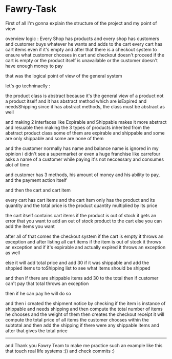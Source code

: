 # Fawry-Task
First of all I'm gonna explain the structure of the project and my point of view

overview logic : 
Every Shop has products
and every shop has customers
and customer buys whatever he wants and adds to the cart
every cart has cart items even if it's empty
and after that there is a checkout system to ensure what customer chooses in cart 
and checkout doesn't proceed if the cart is empty or the product itself is unavailable or the customer doesn't have enough money to pay

that was the logical point of view of the general system

let's go techninaclly :

the product class is abstract because it's the general view of a product not a product itself and it has abstract method which are
isExpired and needsShipping since it has abstract methods, the class must be abstract as well

and making 2 interfaces like Expirable and Shippable makes it more abstract and resuable then
making the 3 types of products inherited from the abstract product class some of them are expirable and shippable and some are only shippable and some are none of them

and the customer normally has name and balance 
name is ignored in my opinion i didn't see a supermarket or even a huge franchise like carrefour asks a name of a customer while paying it's not neccessary and consumes alot of time

and customer has 3 methods, his amount of money and his ability to pay, and the payment action itself

and then the cart and cart item

every cart has cart items
and the cart item only has the product and its quantity and the total price is the product quantity multiplied by its price

the cart itself contains cart items if the product is out of stock it gets an error that you want to add an out of stock product to the cart else you can add the items you want

after all of that comes the checkout system 
if the cart is empty it throws an exception 
and after listing all cart items if the item is out of stock it throws an exception 
and if it's expirable and actually expired it throws an exception as well

else it will add total price and add 30 if it was shippable 
and add the shppied items to toShipping list to see what items should be shipped

and then if there are shippable items add 30 to the total 
then if customer can't pay that total throws an exception

then if he can pay he will do so

and then i created the shipment notice
by checking if the item is instance of shippable and needs shipping and then compute the total number of items he chooses and the weight of them
then creates the checkout receipt
it will compute the total price of all items the customer chooses within the subtotal and then add the shipping if there were any shippable items and after that gives the total price

---------------------------
and Thank you Fawry Team to make me practice such an example like this that touch real life systems :))
and check commits :)

